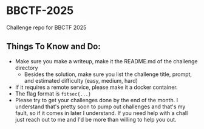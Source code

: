 # BBCTF-2025
Challenge repo for BBCTF 2025

## Things To Know and Do:
- Make sure you make a writeup, make it the README.md of the challenge directory
  - Besides the solution, make sure you list the challenge title, prompt, and estimated difficulty (easy, medium, hard)
- If it requires a remote service, please make it a docker container.
- The flag format is `fitsec{...}`
- Please try to get your challenges done by the end of the month. I understand that's pretty soon to pump out challenges and that's my fault, so if it comes in later I understand. If you need help with a chall just reach out to me and I'd be more than willing to help you out.
